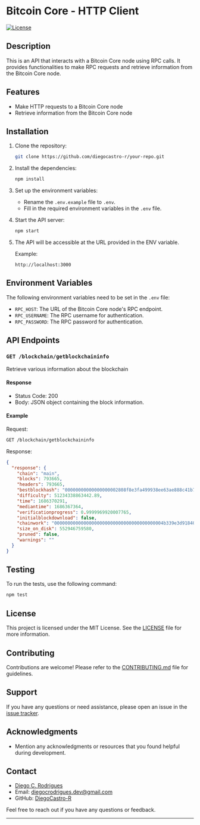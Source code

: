 # Bitcoin Core - HTTP Client

[![License](https://img.shields.io/badge/license-MIT-blue.svg)](https://opensource.org/licenses/MIT)

## Description

This is an API that interacts with a Bitcoin Core node using RPC calls. It provides functionalities to make RPC requests and retrieve information from the Bitcoin Core node.

## Features

- Make HTTP requests to a Bitcoin Core node
- Retrieve information from the Bitcoin Core node

## Installation

1. Clone the repository:

   ```bash
   git clone https://github.com/diegocastro-r/your-repo.git
   ```

2. Install the dependencies:

   ```bash
   npm install
   ```

3. Set up the environment variables:

   - Rename the `.env.example` file to `.env`.
   - Fill in the required environment variables in the `.env` file.

4. Start the API server:

   ```bash
   npm start
   ```

5. The API will be accessible at the URL provided in the ENV variable.

   Example:

   ```plaintext
   http://localhost:3000
   ```

## Environment Variables

The following environment variables need to be set in the `.env` file:

- `RPC_HOST`: The URL of the Bitcoin Core node's RPC endpoint.
- `RPC_USERNAME`: The RPC username for authentication.
- `RPC_PASSWORD`: The RPC password for authentication.

## API Endpoints

### `GET /blockchain/getblockchaininfo`

Retrieve various information about the blockchain

#### Response

- Status Code: 200
- Body: JSON object containing the block information.

#### Example

Request:

```bash
GET /blockchain/getblockchaininfo
```

Response:

```json
{
  "response": {
    "chain": "main",
    "blocks": 793665,
    "headers": 793665,
    "bestblockhash": "00000000000000000002808f8e3fa499938ee63ae888c41b7634e8af8c74ab77",
    "difficulty": 51234338863442.89,
    "time": 1686370291,
    "mediantime": 1686367364,
    "verificationprogress": 0.9999969920007765,
    "initialblockdownload": false,
    "chainwork": "00000000000000000000000000000000000000004b339e3d91840d5bdc237e54",
    "size_on_disk": 552946759580,
    "pruned": false,
    "warnings": ""
  }
}
```

## Testing

To run the tests, use the following command:

```bash
npm test
```

## License

This project is licensed under the MIT License. See the [LICENSE](LICENSE) file for more information.

## Contributing

Contributions are welcome! Please refer to the [CONTRIBUTING.md](CONTRIBUTING.md) file for guidelines.

## Support

If you have any questions or need assistance, please open an issue in the [issue tracker](https://github.com/your-username/your-repo/issues).

## Acknowledgments

- Mention any acknowledgments or resources that you found helpful during development.

## Contact

- [Diego C. Rodrigues](https://github.com/diegocastro-r)
- Email: diegocrodrigues.dev@gmail.com
- GitHub: [DiegoCastro-R](https://github.com/diegocastro-r)

Feel free to reach out if you have any questions or feedback.

---
